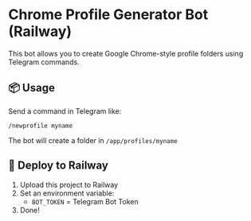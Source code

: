 # Chrome Profile Generator Bot (Railway)

This bot allows you to create Google Chrome-style profile folders using Telegram commands.

## 📦 Usage
Send a command in Telegram like:

    /newprofile myname

The bot will create a folder in `/app/profiles/myname`

## 🚀 Deploy to Railway

1. Upload this project to Railway
2. Set an environment variable:
   - `BOT_TOKEN` = Telegram Bot Token
3. Done!
